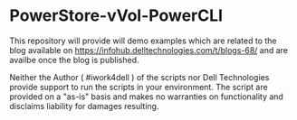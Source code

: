 # PowerStore-vVol-PowerCLI

This repository will provide will demo examples which are related to the blog available on https://infohub.delltechnologies.com/t/blogs-68/ and are availbe once the blog is published.


Neither the Author ( #iwork4dell ) of the scripts nor Dell Technologies provide support to run the scripts in your environment. The script are provided on a "as-is" basis and makes no warranties on functionality and disclaims liability for damages resulting.


